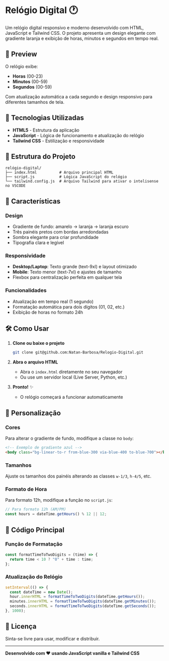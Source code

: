 # Relógio Digital 🕐

Um relógio digital responsivo e moderno desenvolvido com HTML, JavaScript e Tailwind CSS. O projeto apresenta um design elegante com gradiente laranja e exibição de horas, minutos e segundos em tempo real.

## 📸 Preview

O relógio exibe:

- **Horas** (00-23)
- **Minutos** (00-59)
- **Segundos** (00-59)

Com atualização automática a cada segundo e design responsivo para diferentes tamanhos de tela.

## 🚀 Tecnologias Utilizadas

- **HTML5** - Estrutura da aplicação
- **JavaScript** - Lógica de funcionamento e atualização do relógio
- **Tailwind CSS** - Estilização e responsividade

## 📁 Estrutura do Projeto

```
relógio-digital/
├── index.html          # Arquivo principal HTML
├── script.js           # Lógica JavaScript do relógio
└── tailwind.config.js  # Arquivo Tailwind para ativar o intelisense no VSCODE
```

## 🎨 Características

### Design

- Gradiente de fundo: amarelo → laranja → laranja escuro
- Três painéis pretos com bordas arredondadas
- Sombra elegante para criar profundidade
- Tipografia clara e legível

### Responsividade

- **Desktop/Laptop**: Texto grande (text-9xl) e layout otimizado
- **Mobile**: Texto menor (text-7xl) e ajustes de tamanho
- Flexbox para centralização perfeita em qualquer tela

### Funcionalidades

- Atualização em tempo real (1 segundo)
- Formatação automática para dois dígitos (01, 02, etc.)
- Exibição de horas no formato 24h

## 🛠️ Como Usar

1. **Clone ou baixe o projeto**

   ```bash
   git clone git@github.com:Natan-Barbosa/Relogio-Digital.git
   ```

2. **Abra o arquivo HTML**

   - Abra o `index.html` diretamente no seu navegador
   - Ou use um servidor local (Live Server, Python, etc.)

3. **Pronto!** ✨
   - O relógio começará a funcionar automaticamente

## 🔧 Personalização

### Cores

Para alterar o gradiente de fundo, modifique a classe no `body`:

```html
<!-- Exemplo de gradiente azul -->
<body class="bg-linear-to-r from-blue-300 via-blue-400 to-blue-700"></body>
```

### Tamanhos

Ajuste os tamanhos dos painéis alterando as classes `w-1/3`, `h-4/5`, etc.

### Formato de Hora

Para formato 12h, modifique a função no `script.js`:

```javascript
// Para formato 12h (AM/PM)
const hours = dateTime.getHours() % 12 || 12;
```

## 📝 Código Principal

### Função de Formatação

```javascript
const formatTimeToTwoDigits = (time) => {
  return time < 10 ? "0" + time : time;
};
```

### Atualização do Relógio

```javascript
setInterval(() => {
  const dateTime = new Date();
  hour.innerHTML = formatTimeToTwoDigits(dateTime.getHours());
  minutes.innerHTML = formatTimeToTwoDigits(dateTime.getMinutes());
  seconds.innerHTML = formatTimeToTwoDigits(dateTime.getSeconds());
}, 1000);
```

## 📜 Licença

Sinta-se livre para usar, modificar e distribuir.

---

**Desenvolvido com ❤️ usando JavaScript vanilla e Tailwind CSS**
